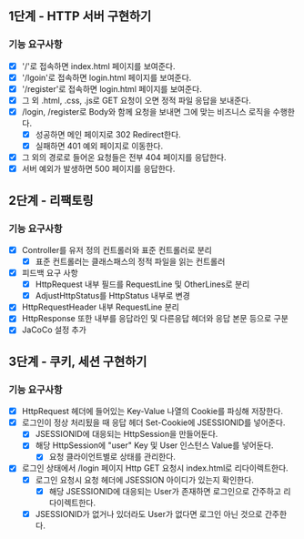 ## 1단계 - HTTP 서버 구현하기

### 기능 요구사항

* [x] '/'로 접속하면 index.html 페이지를 보여준다.
* [x] '/lgoin'로 접속하면 login.html 페이지를 보여준다.
* [x] '/register'로 접속하면 login.html 페이지를 보여준다.
* [x] 그 외 .html, .css, .js로 GET 요청이 오면 정적 파일 응답을 보내준다.
* [x] /login, /register로 Body와 함께 요청을 보내면 그에 맞는 비즈니스 로직을 수행한다.
  * [x] 성공하면 메인 페이지로 302 Redirect한다.
  * [x] 실패하면 401 예외 페이지로 이동한다.
* [x] 그 외의 경로로 들어온 요청들은 전부 404 페이지를 응답한다.
* [x] 서버 예외가 발생하면 500 페이지를 응답한다.

## 2단계 - 리팩토링

### 기능 요구사항

* [x] Controller를 유저 정의 컨트롤러와 표준 컨트롤러로 분리
   * [x] 표준 컨트롤러는 클래스패스의 정적 파일을 읽는 컨트롤러 
* [x] 피드백 요구 사항
  * [x] HttpRequest 내부 필드를 RequestLine 및 OtherLines로 분리
  * [x] AdjustHttpStatus를 HttpStatus 내부로 변경
* [x] HttpRequestHeader 내부 RequestLine 분리
* [x] HttpResponse 또한 내부를 응답라인 및 다른응답 헤더와 응답 본문 등으로 구분  
* [x] JaCoCo 설정 추가

## 3단계 - 쿠키, 세션 구현하기

### 기능 요구사항

* [x] HttpRequest 헤더에 들어있는 Key-Value 나열의 Cookie를 파싱해 저장한다.
* [x] 로그인이 정상 처리됬을 때 응답 헤더 Set-Cookie에 JSESSIONID를 넣어준다.
  * [x] JSESSIONID에 대응되는 HttpSession을 만들어둔다.
  * [x] 해당 HttpSession에 "user" Key 및 User 인스턴스 Value를 넣어둔다.
    * [x] 요청 클라이언트별로 상태를 관리한다.
* [x] 로그인 상태에서 /login 페이지 Http GET 요청시 index.html로 리다이렉트한다.
  * [x] 로그인 요청시 요청 헤더에 JSESSION 아이디가 있는지 확인한다.
    * [x] 해당 JSESSIONID에 대응되는 User가 존재하면 로그인으로 간주하고 리다이렉트한다.
  * [x] JSESSIONID가 없거나 있더라도 User가 없다면 로그인 아닌 것으로 간주한다.
